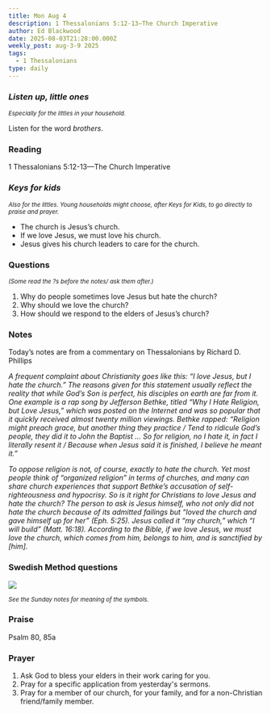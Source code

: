 ```yaml
---
title: Mon Aug 4
description: 1 Thessalonians 5:12-13—The Church Imperative
author: Ed Blackwood
date: 2025-08-03T21:28:00.000Z
weekly_post: aug-3-9 2025
tags:
  - 1 Thessalonians
type: daily
---
```

### *Listen up, little ones*

<div><small><i>Especially for the littles in your household.</i></small></div>

Listen for the word *brothers*.

### Reading

1 Thessalonians 5:12-13—The Church Imperative

### *Keys for kids*

<div><small><i>Also for the littles. Young households might choose, after Keys for Kids, to go directly to praise and prayer.</i></small></div>

* The church is Jesus’s church.
* If we love Jesus, we must love his church.
* Jesus gives his church leaders to care for the church.

### Questions

<div><small><i>(Some read the ?s before the notes/ ask them after.)</i></small></div>

1. Why do people sometimes love Jesus but hate the church?
2. Why should we love the church?
3. How should we respond to the elders of Jesus’s church?

### Notes

Today’s notes are from a commentary on Thessalonians by Richard D. Phillips

*A frequent complaint about Christianity goes like this: “I love Jesus, but I hate the church.” The reasons given for this statement usually reflect the reality that while God’s Son is perfect, his disciples on earth are far from it. One example is a rap song by Jefferson Bethke, titled “Why I Hate Religion, but Love Jesus,” which was posted on the Internet and was so popular that it quickly received almost twenty million viewings. Bethke rapped: “Religion might preach grace, but another thing they practice / Tend to ridicule God’s people, they did it to John the Baptist … So for religion, no I hate it, in fact I literally resent it / Because when Jesus said it is finished, I believe he meant it.”* 

*To oppose religion is not, of course, exactly to hate the church. Yet most people think of “organized religion” in terms of churches, and many can share church experiences that support Bethke’s accusation of self-righteousness and hypocrisy. So is it right for Christians to love Jesus and hate the church? The person to ask is Jesus himself, who not only did not hate the church because of its admitted failings but “loved the church and gave himself up for her” (Eph. 5:25). Jesus called it “my church,” which “I will build” (Matt. 16:18). According to the Bible, if we love Jesus, we must love the church, which comes from him, belongs to him, and is sanctified by \[him].* 

### Swedish Method questions

![](/static/img/family_worship_study_ed-swedish_questions.png)

<div><small><i>See the Sunday notes for meaning of the symbols.</i></small></div>

### Praise

P﻿salm 80, 85a

### Prayer

1. Ask God to bless your elders in their work caring for you.
2. Pray for a specific application from yesterday's sermons.
3. Pray for a member of our church, for your family, and for a non-Christian friend/family member.